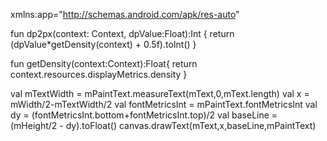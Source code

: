 xmlns:app="http://schemas.android.com/apk/res-auto"


fun dp2px(context: Context, dpValue:Float):Int {
            return (dpValue*getDensity(context) + 0.5f).toInt()
}


fun getDensity(context:Context):Float{
     return context.resources.displayMetrics.density
}

 val mTextWidth = mPaintText.measureText(mText,0,mText.length)
 val x = mWidth/2-mTextWidth/2
        val fontMetricsInt = mPaintText.fontMetricsInt
        val dy = (fontMetricsInt.bottom+fontMetricsInt.top)/2
        val baseLine = (mHeight/2 - dy).toFloat()
        canvas.drawText(mText,x,baseLine,mPaintText)
